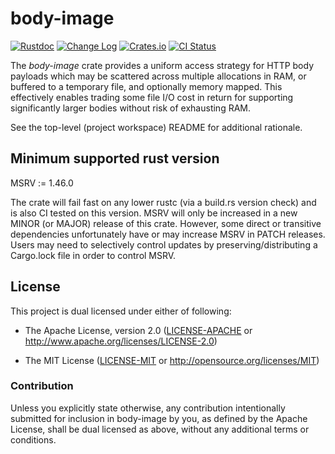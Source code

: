 # body-image

[![Rustdoc](https://docs.rs/body-image/badge.svg)](https://docs.rs/body-image)
[![Change Log](https://img.shields.io/crates/v/body-image.svg?maxAge=3600&label=change%20log&color=9cf)](https://github.com/dekellum/body-image/blob/main/body-image/CHANGELOG.md)
[![Crates.io](https://img.shields.io/crates/v/body-image.svg?maxAge=3600)](https://crates.io/crates/body-image)
[![CI Status](https://github.com/dekellum/body-image/workflows/CI/badge.svg?branch=main)](https://github.com/dekellum/body-image/actions?query=workflow%3ACI)

The _body-image_ crate provides a uniform access strategy for HTTP body
payloads which may be scattered across multiple allocations in RAM, or buffered
to a temporary file, and optionally memory mapped. This effectively enables
trading some file I/O cost in return for supporting significantly larger bodies
without risk of exhausting RAM.

See the top-level (project workspace) README for additional rationale.

## Minimum supported rust version

MSRV := 1.46.0

The crate will fail fast on any lower rustc (via a build.rs version check) and
is also CI tested on this version. MSRV will only be increased in a new MINOR
(or MAJOR) release of this crate. However, some direct or transitive
dependencies unfortunately have or may increase MSRV in PATCH releases. Users
may need to selectively control updates by preserving/distributing a Cargo.lock
file in order to control MSRV.

## License

This project is dual licensed under either of following:

* The Apache License, version 2.0 ([LICENSE-APACHE](LICENSE-APACHE)
  or http://www.apache.org/licenses/LICENSE-2.0)

* The MIT License ([LICENSE-MIT](LICENSE-MIT)
  or http://opensource.org/licenses/MIT)

### Contribution

Unless you explicitly state otherwise, any contribution intentionally submitted
for inclusion in body-image by you, as defined by the Apache License, shall be
dual licensed as above, without any additional terms or conditions.
